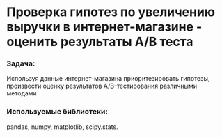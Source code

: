 # Проверка гипотез по увеличению выручки в интернет-магазине - оценить результаты А/В теста
### Задача:
Используя данные интернет-магазина приоритезировать гипотезы, произвести оценку результатов A/B-тестирования различными методами
### Используемые библиотеки: 
pandas, numpy, matplotlib, scipy.stats.
